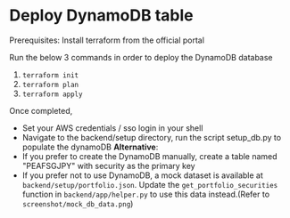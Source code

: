 # Deploy DynamoDB table

Prerequisites: Install terraform from the official portal

Run the below 3 commands in order to deploy the DynamoDB database
1. `terraform init`
2. `terraform plan`
3. `terraform apply`

Once completed,
- Set your AWS credentials / sso login in your shell
- Navigate to the backend/setup directory, run the script setup_db.py to populate the dynamoDB
**Alternative**:
- If you prefer to create the DynamoDB manually, create a table named "PEAFSGJPY" with security as the primary key
- If you prefer not to use DynamoDB, a mock dataset is available at `backend/setup/portfolio.json`. Update the `get_portfolio_securities` function in `backend/app/helper.py` to use this data instead.(Refer to `screenshot/mock_db_data.png`)